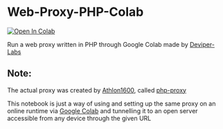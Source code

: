 # Web-Proxy-PHP-Colab

<a target="_blank" href="https://colab.research.google.com/github/Deviper-Labs/Web-Proxy-PHP-Colab/blob/main/web.ipynb">
  <img src="https://colab.research.google.com/assets/colab-badge.svg" alt="Open In Colab"/>
</a>

Run a web proxy written in PHP through Google Colab made by [Deviper-Labs](https://github.com/Deviper-Labs)

## Note:
The actual proxy was created by [Athlon1600](https://github.com/Athlon1600), called [php-proxy](https://github.com/Athlon1600/php-proxy-app)

This notebook is just a way of using and setting up the same proxy on an online runtime via [Google Colab](https://research.google.com/colaboratory) and tunnelling it to an open server accessible from any device through the given URL
